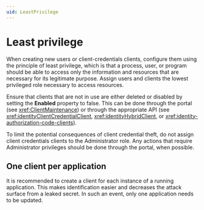 ```yaml
---
uid: LeastPrivilege
---
```


# Least privilege

When creating new users or client-credentials clients, configure them using the principle of least privilege, which is that a process, user, or program should be able to access only the information and resources that are necessary for its legitimate purpose. Assign users and clients the lowest privileged role necessary to access resources.

Ensure that clients that are not in use are either deleted or disabled by setting the **Enabled** property to false. This can be done through the portal (see <xref:ClientMaintenance>) or through the appropriate API (see <xref:identityClientCredentialClient>, <xref:identityHybridClient>, or <xref:identity-authorization-code-clients>).

To limit the potential consequences of client credential theft, do not assign client credentials clients to the Administrator role. Any actions that require Administrator privileges should be done through the portal, when possible. 

## One client per application

It is recommended to create a client for each instance of a running application. This makes identification easier and decreases the attack surface from a leaked secret. In such an event, only one application needs to be updated.
